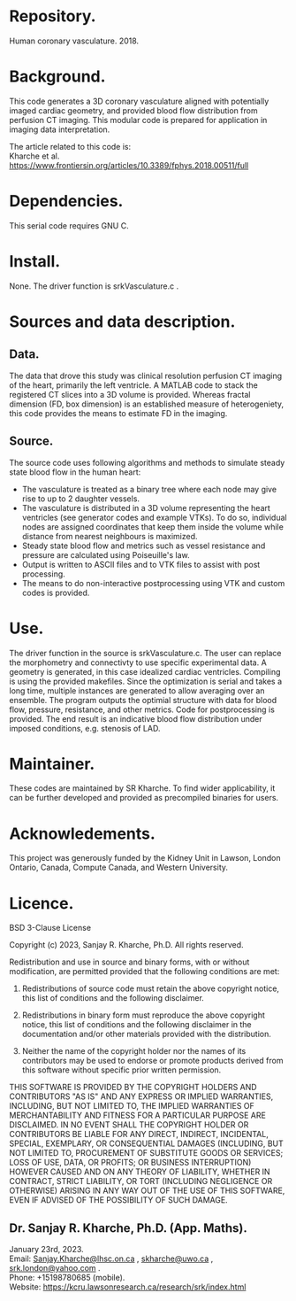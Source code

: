 # Repository.  

Human coronary vasculature. 2018.

# Background.  
 
This code generates a 3D coronary vasculature aligned with potentially imaged cardiac geometry, and
provided blood flow distribution from perfusion CT imaging. This modular code is prepared for application
in imaging data interpretation.  

The article related to this code is:  
Kharche et al. https://www.frontiersin.org/articles/10.3389/fphys.2018.00511/full  

# Dependencies.

This serial code requires GNU C.

# Install.

None. The driver function is srkVasculature.c .

# Sources and data description.

## Data.  

The data that drove this study was clinical resolution perfusion CT imaging of the heart, primarily the left ventricle.
A MATLAB code to stack the registered CT slices into a 3D volume is provided. Whereas fractal dimension (FD, box dimension)
is an established measure of heterogeniety, this code provides the means to estimate FD in the imaging.

## Source.  

The source code uses following algorithms and methods to simulate steady state blood flow in the human heart:  
* The vasculature is treated as a binary tree where each node may give rise to up to 2 daughter vessels.  
* The vasculature is distributed in a 3D volume representing the heart ventricles (see generator codes and example VTKs). To do so,
individual nodes are assigned coordinates that keep them inside the volume while distance from nearest neighbours is maximized.  
* Steady state blood flow and metrics such as vessel resistance and pressure are calculated using  Poiseuille's law.
* Output is written to ASCII files and to VTK files to assist with post processing.  
* The means to do non-interactive postprocessing using VTK and custom codes is provided.  

# Use.

The driver function in the source is srkVasculature.c. The user can replace the morphometry and connectivty to use
specific experimental data. A geometry is generated, in this case idealized cardiac ventricles. Compiling is using
the provided makefiles. Since the optimization is serial and takes a long time, multiple instances are generated
to allow averaging over an ensemble. The program outputs the optimial structure with data for blood flow, pressure,
resistance, and other metrics. Code for postprocessing is provided. The end result is an indicative blood flow
distribution under imposed conditions, e.g. stenosis of LAD.  

# Maintainer.

These codes are maintained by SR Kharche. To find wider applicability, it can be further developed and provided as
precompiled binaries for users.

# Acknowledements.

This project was generously funded by the Kidney Unit in Lawson, London Ontario, Canada, Compute Canada, and Western University.

# Licence.

BSD 3-Clause License

Copyright (c) 2023, Sanjay R. Kharche, Ph.D.
All rights reserved.

Redistribution and use in source and binary forms, with or without
modification, are permitted provided that the following conditions are met:

1. Redistributions of source code must retain the above copyright notice, this
   list of conditions and the following disclaimer.

2. Redistributions in binary form must reproduce the above copyright notice,
   this list of conditions and the following disclaimer in the documentation
   and/or other materials provided with the distribution.

3. Neither the name of the copyright holder nor the names of its
   contributors may be used to endorse or promote products derived from
   this software without specific prior written permission.

THIS SOFTWARE IS PROVIDED BY THE COPYRIGHT HOLDERS AND CONTRIBUTORS "AS IS"
AND ANY EXPRESS OR IMPLIED WARRANTIES, INCLUDING, BUT NOT LIMITED TO, THE
IMPLIED WARRANTIES OF MERCHANTABILITY AND FITNESS FOR A PARTICULAR PURPOSE ARE
DISCLAIMED. IN NO EVENT SHALL THE COPYRIGHT HOLDER OR CONTRIBUTORS BE LIABLE
FOR ANY DIRECT, INDIRECT, INCIDENTAL, SPECIAL, EXEMPLARY, OR CONSEQUENTIAL
DAMAGES (INCLUDING, BUT NOT LIMITED TO, PROCUREMENT OF SUBSTITUTE GOODS OR
SERVICES; LOSS OF USE, DATA, OR PROFITS; OR BUSINESS INTERRUPTION) HOWEVER
CAUSED AND ON ANY THEORY OF LIABILITY, WHETHER IN CONTRACT, STRICT LIABILITY,
OR TORT (INCLUDING NEGLIGENCE OR OTHERWISE) ARISING IN ANY WAY OUT OF THE USE
OF THIS SOFTWARE, EVEN IF ADVISED OF THE POSSIBILITY OF SUCH DAMAGE.

## Dr. Sanjay R. Kharche, Ph.D. (App. Maths).  
January 23rd, 2023.  
Email: Sanjay.Kharche@lhsc.on.ca , skharche@uwo.ca , srk.london@yahoo.com .  
Phone: +15198780685 (mobile).  
Website: https://kcru.lawsonresearch.ca/research/srk/index.html  

